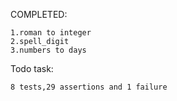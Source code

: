 COMPLETED:

	1.roman to integer
	2.spell_digit
	3.numbers to days

Todo task:

	8 tests,29 assertions and 1 failure
